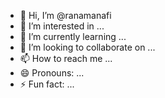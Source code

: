 - 👋 Hi, I’m @ranamanafi
- 👀 I’m interested in ...
- 🌱 I’m currently learning ...
- 💞️ I’m looking to collaborate on ...
- 📫 How to reach me ...
- 😄 Pronouns: ...
- ⚡ Fun fact: ...

<!---
ranamanafi/ranamanafi is a ✨ special ✨ repository because its `README.md` (this file) appears on your GitHub profile.
You can click the Preview link to take a look at your changes.
--->
